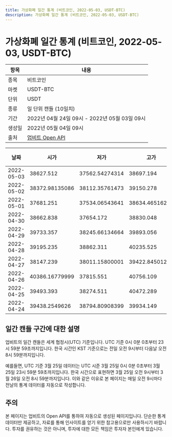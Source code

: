 ```yaml
---
title: 가상화폐 일간 통계 (비트코인, 2022-05-03, USDT-BTC)
description: 가상화폐 일간 통계 (비트코인, 2022-05-03, USDT-BTC)
---
```



가상화폐 일간 통계 (비트코인, 2022-05-03, USDT-BTC)
===

|항목|내용|
|--|--|
|종목|비트코인|
|마켓|USDT-BTC|
|단위|USDT|
|종류|일 단위 캔들 (10일치)|
|기간|2022년 04월 24일 09시 - 2022년 05월 03일 09시|
|생성일|2022년 05월 04일 09시|
|출처|[업비트 Open API](https://docs.upbit.com)|


|날짜|시가|저가|고가|종가|비고|
|--|--|--|--|--|--|
|2022-05-03|38627.512|37562.54274314|38697.194|37803.971|    |
|2022-05-02|38372.98135086|38112.35761473|39150.278|38539.089|    |
|2022-05-01|37681.251|37534.06543641|38634.46516291|38431.361596|    |
|2022-04-30|38662.838|37654.172|38830.048|37666.71|    |
|2022-04-29|39733.357|38245.66134664|39893.056|38662.838|    |
|2022-04-28|39195.235|38862.311|40235.525|39696.3402|    |
|2022-04-27|38147.239|38011.15800001|39422.84501254|39251.27379999|    |
|2022-04-26|40386.16779999|37815.551|40756.109|38151.135|    |
|2022-04-25|39493.393|38274.511|40472.289|40386.1678|    |
|2022-04-24|39438.2549626|38794.80908399|39934.149|39518.629|    |


일간 캔들 구간에 대한 설명
---


업비트의 일간 캔들은 세계 협정시(UTC) 기준입니다. 
UTC 기준 0시 0분 0초부터 23시 59분 59초까지입니다. 
한국 시간인 KST 기준으로는 전일 오전 9시부터 다음날 오전 8시 59분까지입니다. 


예를들면, UTC 기준 3월 25일 데이터는 UTC 시준 3월 25일 0시 0분 0초부터 3월 25일 23시 59분 59초까지입니다. 
한국 시간으로 표현하면 3월 25일 오전 9시부터 3월 26일 오전 8시 59분까지입니다. 
이와 같은 이유로 본 페이지는 매일 오전 9시마다 전날의 통계 데이터를 자동으로 작성합니다. 


주의
---


본 페이지는 업비트의 Open API를 통하여 자동으로 생성된 페이지입니다. 
단순한 통계 데이터만 제공하고, 자료를 통해 인사이트를 얻기 위한 참고용으로만 사용하시기 바랍니다. 
투자를 권유하는 것은 아니며, 투자에 대한 모든 책임은 투자자 본인에게 있습니다. 
